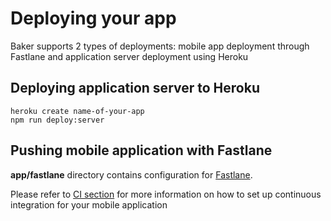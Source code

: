 # Deploying your app

Baker supports 2 types of deployments: mobile app deployment through Fastlane and application server deployment using Heroku 

## Deploying application server to Heroku

```
heroku create name-of-your-app
npm run deploy:server
```

## Pushing mobile application with Fastlane 

**app/fastlane** directory contains configuration for [Fastlane](https://github.com/fastlane/fastlane). 

Please refer to [CI section](/ci/README.md) for more information on how to set up continuous integration for your mobile application